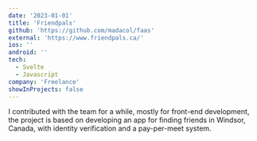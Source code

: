 ```yaml
---
date: '2023-01-01'
title: 'Friendpals'
github: 'https://github.com/madacol/faas'
external: 'https://www.friendpals.ca/'
ios: ''
android: ''
tech:
  - Svelte
  - Javascript
company: 'Freelance'
showInProjects: false
---
```


I contributed with the team for a while, mostly for front-end development, the project is based on developing an app for finding friends in Windsor, Canada, with identity verification and a pay-per-meet system.